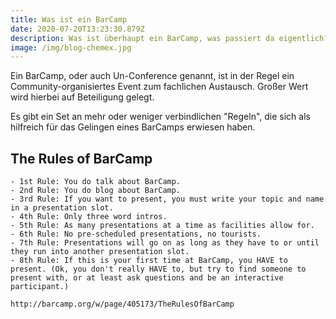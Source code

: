 ```yaml
---
title: Was ist ein BarCamp
date: 2020-07-20T13:23:30.879Z
description: Was ist überhaupt ein BarCamp, was passiert da eigentlich?
image: /img/blog-chemex.jpg
---
```

 

Ein BarCamp, oder auch Un-Conference genannt, ist in der Regel ein Community-organisiertes Event zum fachlichen Austausch. Großer Wert wird hierbei auf Beteiligung gelegt. 

Es gibt ein Set an mehr oder weniger verbindlichen "Regeln", die sich als hilfreich für das Gelingen eines BarCamps erwiesen haben.
 
## The Rules of BarCamp

    - 1st Rule: You do talk about BarCamp.
    - 2nd Rule: You do blog about BarCamp.
    - 3rd Rule: If you want to present, you must write your topic and name in a presentation slot.
    - 4th Rule: Only three word intros.
    - 5th Rule: As many presentations at a time as facilities allow for.
    - 6th Rule: No pre-scheduled presentations, no tourists.
    - 7th Rule: Presentations will go on as long as they have to or until they run into another presentation slot.
    - 8th Rule: If this is your first time at BarCamp, you HAVE to present. (Ok, you don't really HAVE to, but try to find someone to present with, or at least ask questions and be an interactive participant.)

    http://barcamp.org/w/page/405173/TheRulesOfBarCamp
